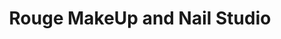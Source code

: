 ---
title: "Rouge MakeUp and Nail Studio"
url: /ferndale/rouge-makeup-and-nail-studio/
shop: Kosmetik
---